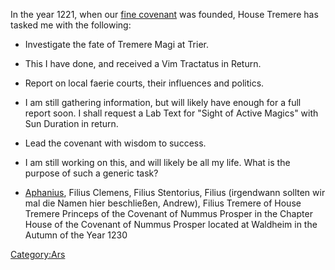 In the year 1221, when our [fine
covenant](Nummus_Prosper_Saga "wikilink") was founded, House Tremere has
tasked me with the following:

  - Investigate the fate of Tremere Magi at Trier.

<!-- end list -->

  -
    This I have done, and received a Vim Tractatus in Return.

<!-- end list -->

  - Report on local faerie courts, their influences and politics.

<!-- end list -->

  -
    I am still gathering information, but will likely have enough for a
    full report soon. I shall request a Lab Text for "Sight of Active
    Magics" with Sun Duration in return.

<!-- end list -->

  - Lead the covenant with wisdom to success.

<!-- end list -->

  -
    I am still working on this, and will likely be all my life. What is
    the purpose of such a generic task?

<!-- end list -->

  -
    [Aphanius](Aphanius "wikilink"), Filius Clemens, Filius Stentorius,
    Filius (irgendwann sollten wir mal die Namen hier beschließen,
    Andrew), Filius Tremere of House Tremere
    Princeps of the Covenant of Nummus Prosper
    in the Chapter House of the Covenant of Nummus Prosper located at
    Waldheim
    in the Autumn of the Year 1230

[Category:Ars](Category:Ars "wikilink")